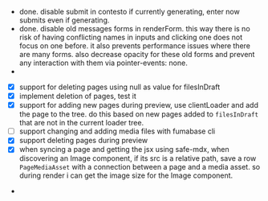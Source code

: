 - done. disable submit in contesto if currently generating, enter now submits even if generating.
- done. disable old messages forms in renderForm. this way there is no risk of having conflicting names in inputs and clicking one does not focus on one before. it also prevents performance issues where there are many forms. also decrease opacity for these old forms and prevent any interaction with them via pointer-events: none.
-





- [x] support for deleting pages using null as value for filesInDraft
- [x] implement deletion of pages, test it
- [x] support for adding new pages during preview, use clientLoader and add the page to the tree. do this based on new pages added to `filesInDraft` that are not in the current loader tree.
- [ ] support changing and adding media files with fumabase cli
- [x] support deleting pages during preview
- [x] when syncing a page and getting the jsx using safe-mdx, when discovering an Image component, if its src is a relative path, save a row `PageMediaAsset` with a connection between a page and a media asset. so during render i can get the image size for the Image component.
-
